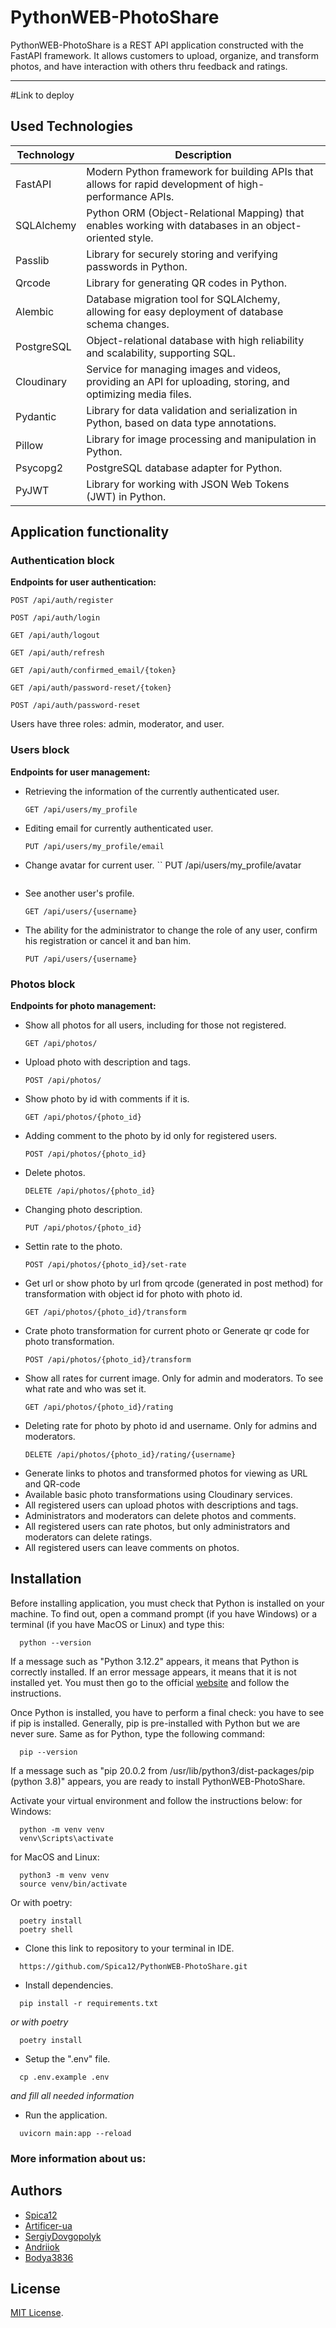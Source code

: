 # PythonWEB-PhotoShare


PythonWEB-PhotoShare is a REST API application constructed with the FastAPI framework. It allows customers to upload, organize, and transform photos, and have interaction with others thru feedback and ratings.

---

#Link to deploy


## Used Technologies 

| Technology  | Description                                      |
|--------------|--------------------------------------------------|
| FastAPI      | Modern Python framework for building APIs that allows for rapid development of high-performance APIs. |
| SQLAlchemy   | Python ORM (Object-Relational Mapping) that enables working with databases in an object-oriented style. |
| Passlib      | Library for securely storing and verifying passwords in Python.    |
| Qrcode       | Library for generating QR codes in Python.    |
| Alembic      | Database migration tool for SQLAlchemy, allowing for easy deployment of database schema changes. |
| PostgreSQL   | Object-relational database with high reliability and scalability, supporting SQL. |
| Cloudinary   | Service for managing images and videos, providing an API for uploading, storing, and optimizing media files. |
| Pydantic     | Library for data validation and serialization in Python, based on data type annotations. |
| Pillow       | Library for image processing and manipulation in Python.   |
| Psycopg2     | PostgreSQL database adapter for Python.    |
| PyJWT        | Library for working with JSON Web Tokens (JWT) in Python.   |


## Application functionality

### Authentication block

**Endpoints for user authentication:**
```
POST /api/auth/register
```
```
POST /api/auth/login
```
```
GET /api/auth/logout
```
```
GET /api/auth/refresh
``` 
```
GET /api/auth/confirmed_email/{token}
``` 
```
GET /api/auth/password-reset/{token}
``` 
```
POST /api/auth/password-reset
``` 


Users have three roles: admin, moderator, and user.

### Users block

**Endpoints for user management:**

- Retrieving the information of the currently authenticated user.
    ```
    GET /api/users/my_profile
    ```
- Editing email for currently authenticated user.
    ```
    PUT /api/users/my_profile/email
    ```
- Change avatar for current user.
    ``
    PUT /api/users/my_profile/avatar
    ````
- See another user's profile.
    ```
    GET /api/users/{username}
    ```
- The ability for the administrator to change the role of any user, confirm his registration or cancel it and ban him.
    ```
    PUT /api/users/{username}
    ```

### Photos block

**Endpoints for photo management:**

- Show all photos for all users, including for those not registered.
    ```
    GET /api/photos/
    ```
- Upload photo with description and tags.
    ```
    POST /api/photos/
    ```
- Show photo by id with comments if it is.
    ```
    GET /api/photos/{photo_id}
    ```
- Adding comment to the photo by id only for registered users.
    ```
    POST /api/photos/{photo_id}
    ```
- Delete photos.
    ```
    DELETE /api/photos/{photo_id}
    ```
- Changing photo description.
    ```
    PUT /api/photos/{photo_id}
    ```
- Settin rate to the photo.
    ```
    POST /api/photos/{photo_id}/set-rate
    ```
- Get url or show photo by url from qrcode (generated in post method) for transformation with object id for photo with photo id.
    ```
    GET /api/photos/{photo_id}/transform
    ```
- Crate photo transformation for current photo or Generate qr code for photo transformation.
    ```
    POST /api/photos/{photo_id}/transform
    ```
- Show all rates for current image. Only for admin and moderators. To see what rate and who was set it.
    ```
    GET /api/photos/{photo_id}/rating
    ```  
- Deleting rate for photo by photo id and username. Only for admins and moderators.
    ```
    DELETE /api/photos/{photo_id}/rating/{username}
    ``` 
- Generate links to photos and transformed photos for viewing as URL and QR-code    
- Available basic photo transformations using Cloudinary services.
- All registered users can upload photos with descriptions and tags.
- Administrators and moderators can delete photos and comments.
- All registered users can rate photos, but only administrators and moderators can delete ratings.
- All registered users can leave comments on photos.



## Installation

Before installing application, you must check that Python is installed on your machine. To find out, open a command prompt (if you have Windows) or a terminal (if you have MacOS or Linux) and type this:
```Shell
  python --version
```
If a message such as "Python 3.12.2" appears, it means that Python is correctly installed. If an error message appears, it means that it is not installed yet. You must then go to the official [website](https://www.python.org/) and follow the instructions.

Once Python is installed, you have to perform a final check: you have to see if pip is installed. Generally, pip is pre-installed with Python but we are never sure. Same as for Python, type the following command:
```Shell
  pip --version
```
If a message such as "pip 20.0.2 from /usr/lib/python3/dist-packages/pip (python 3.8)" appears, you are ready to install PythonWEB-PhotoShare.

Activate your virtual environment and follow the instructions below:
for Windows:
```Shell
  python -m venv venv
  venv\Scripts\activate
```
for MacOS and Linux:
```Shell
  python3 -m venv venv
  source venv/bin/activate
```
Or with poetry:
```Shell
  poetry install
  poetry shell
```

- Clone this link to repository to your terminal in IDE.
```Shell
  https://github.com/Spica12/PythonWEB-PhotoShare.git
```

- Install dependencies.
```Shell
  pip install -r requirements.txt
```
*or with poetry*
```Shell
  poetry install
```

- Setup the ".env" file.
```Shell
  cp .env.example .env
```
*and fill all needed information*

- Run the application.
```Shell
  uvicorn main:app --reload
```



### More information about us:

## Authors

- [Spica12](https://github.com/Spica12)
- [Artificer-ua](https://github.com/Artificer-ua)
- [SergiyDovgopolyk](https://github.com/SergiyDovgopolyk)
- [Andriiok](https://github.com/Andriiok)
- [Bodya3836](https://github.com/Bodya3836)

## License

[MIT License](https://github.com/Spica12/PythonWEB-PhotoShare/blob/main/LICENSE).
